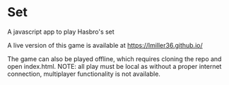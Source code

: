 # Set
A javascript app to play Hasbro's set

A live version of this game is available at https://lmiller36.github.io/

The game can also be played offline, which requires cloning the repo and open index.html. NOTE: all play must be local as without a proper internet connection, multiplayer functionality is not available.
